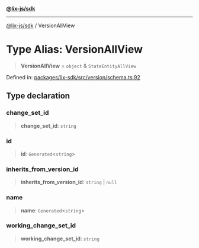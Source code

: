 [**@lix-js/sdk**](../README.md)

***

[@lix-js/sdk](../README.md) / VersionAllView

# Type Alias: VersionAllView

> **VersionAllView** = `object` & `StateEntityAllView`

Defined in: [packages/lix-sdk/src/version/schema.ts:92](https://github.com/opral/monorepo/blob/fb8153a2c5d4710eaaabf056fe653be88060a185/packages/lix-sdk/src/version/schema.ts#L92)

## Type declaration

### change\_set\_id

> **change\_set\_id**: `string`

### id

> **id**: `Generated`\<`string`\>

### inherits\_from\_version\_id

> **inherits\_from\_version\_id**: `string` \| `null`

### name

> **name**: `Generated`\<`string`\>

### working\_change\_set\_id

> **working\_change\_set\_id**: `string`
